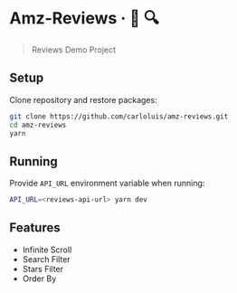 # Amz-Reviews &middot; :scroll: :mag:

> Reviews Demo Project

## Setup

Clone repository and restore packages:

```bash
git clone https://github.com/carloluis/amz-reviews.git
cd amz-reviews
yarn
```

## Running

Provide `API_URL` environment variable when running:

```bash
API_URL=<reviews-api-url> yarn dev
```

## Features

- Infinite Scroll
- Search Filter
- Stars Filter
- Order By

